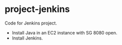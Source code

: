 # project-jenkins
Code for Jenkins project.
* Install Java in an EC2 instance with SG 8080 open.
* Install Jenkins.
